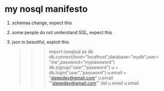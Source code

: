 my nosql manifesto
==================

1. schemas change, expect this
2. some people do not understand SQL, expect this
3. json is beautiful, exploit this

    >>> import nosqlsql as db
    >>> db.connect(host="localhost",database="mydb",user="me",password="mypassword")
    >>> db.signup("user","password")
    >>> u = db.login("user","password")
    >>> u.email = "sleepdev@gmail.com"
    >>> u.email
    '"sleepdev@gmail.com"'
    >>> del u.email
    >>> u.email
    >>> 
